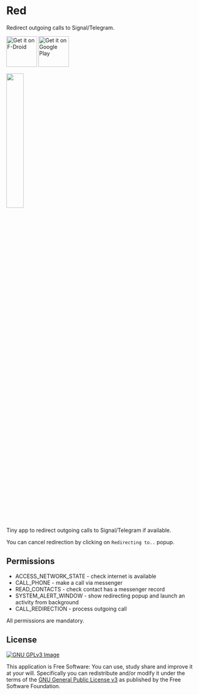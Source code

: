 # Red

Redirect outgoing calls to Signal/Telegram.

[<img
     src="https://fdroid.gitlab.io/artwork/badge/get-it-on.png"
     alt="Get it on F-Droid"
     height="80">](https://f-droid.org/packages/me.lucky.red/)
[<img
      src="https://play.google.com/intl/en_us/badges/images/generic/en-play-badge.png"
      alt="Get it on Google Play"
      height="80">](https://play.google.com/store/apps/details?id=me.lucky.red)

<img 
     src="https://raw.githubusercontent.com/x13a/Red/main/fastlane/metadata/android/en-US/images/phoneScreenshots/1.png" 
     width="30%" 
     height="30%">

Tiny app to redirect outgoing calls to Signal/Telegram if available.

You can cancel redirection by clicking on `Redirecting to..` popup.

## Permissions

* ACCESS_NETWORK_STATE - check internet is available
* CALL_PHONE           - make a call via messenger
* READ_CONTACTS        - check contact has a messenger record
* SYSTEM_ALERT_WINDOW  - show redirecting popup and launch an activity from background
* CALL_REDIRECTION     - process outgoing call

All permissions are mandatory.

## License
[![GNU GPLv3 Image](https://www.gnu.org/graphics/gplv3-127x51.png)](https://www.gnu.org/licenses/gpl-3.0.en.html)

This application is Free Software: You can use, study share and improve it at your will.
Specifically you can redistribute and/or modify it under the terms of the
[GNU General Public License v3](https://www.gnu.org/licenses/gpl.html) as published by the Free
Software Foundation.
